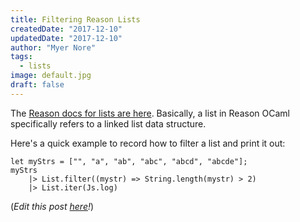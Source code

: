 ```yaml
---
title: Filtering Reason Lists
createdDate: "2017-12-10"
updatedDate: "2017-12-10"
author: "Myer Nore"
tags:
  - lists
image: default.jpg
draft: false
---
```


The [Reason docs for lists are here](https://reasonml.github.io/guide/language/list-and-array). Basically,
a list in Reason OCaml specifically refers to a linked list data structure. 

Here's a quick example to record how to filter a list and print it out:

```reason
let myStrs = ["", "a", "ab", "abc", "abcd", "abcde"];
myStrs 
	|> List.filter((mystr) => String.length(mystr) > 2) 
	|> List.iter(Js.log)
```

(_Edit this post 
[here](https://github.com/codekiln/gradus-reason/tree/master/data/steps/2017-12-10--reason-lists/index.md)!_)
